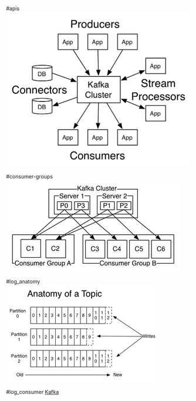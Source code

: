 #apis
![Kafka](z-resource/kafka-apis.png)


#consumer-groups
![Kafka](z-resource/consumer-groups.png)


#log_anatomy
![Kafka](z-resource/log_anatomy.png)


#log_consumer
[Kafka](z-resource/log_consumer.png)